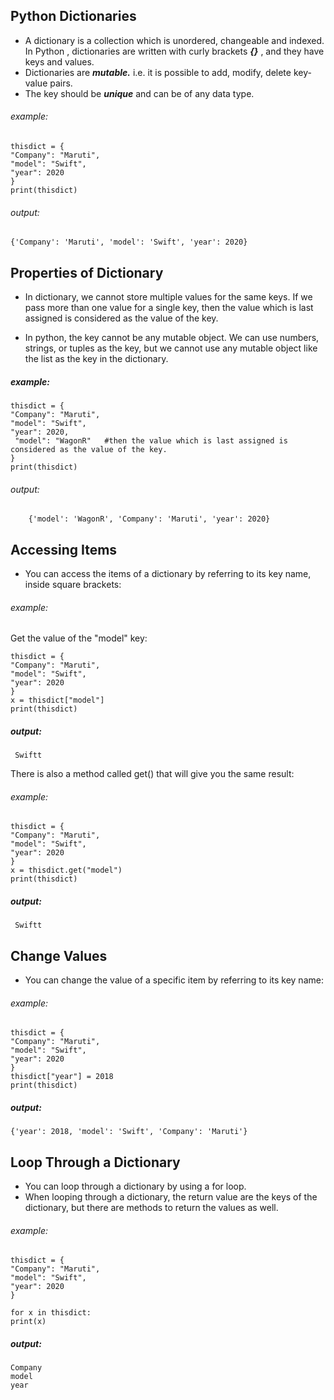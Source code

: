 ## Python Dictionaries

 - A dictionary is a collection which is unordered, changeable and indexed. In Python ,  dictionaries are written with curly brackets  ***{}*** , and they have keys and values.
 - Dictionaries are ***mutable.*** i.e. it is possible to add, modify, delete key-value pairs.
-  The key should be ***unique*** and can be of any data type.

###### example:
    thisdict = {
    "Company": "Maruti",
    "model": "Swift",
    "year": 2020
    }
    print(thisdict)

###### output:
    {'Company': 'Maruti', 'model': 'Swift', 'year': 2020}

## Properties of Dictionary

-  In  dictionary, we cannot store multiple values for the same keys. If we pass more than one value for a single key, then the value which is last assigned is considered as the value of the key.

- In python, the key cannot be any mutable object. We can use numbers, strings, or tuples as the key, but we cannot use any mutable object like the list as the key in the dictionary.


##### example:
    thisdict = {
    "Company": "Maruti",
    "model": "Swift",
    "year": 2020,
     "model": "WagonR"   #then the value which is last assigned is considered as the value of the key.
    }
    print(thisdict)
    
###### output:
        {'model': 'WagonR', 'Company': 'Maruti', 'year': 2020}



## Accessing Items 
 - You can access the items of a dictionary by referring to its key name, inside square brackets:

###### example:
Get the value of the "model" key:
    
    
    thisdict = {
    "Company": "Maruti",
    "model": "Swift",
    "year": 2020
    }
    x = thisdict["model"]
    print(thisdict)
##### output:
     Swiftt


There is also a method called get() that will give you the same result:

###### example:
    thisdict = {
    "Company": "Maruti",
    "model": "Swift",
    "year": 2020
    }
    x = thisdict.get("model")
    print(thisdict)

##### output:
     Swiftt
     
## Change Values
- You can change the value of a specific item by referring to its key name:


###### example:
    thisdict = {
    "Company": "Maruti",
    "model": "Swift",
    "year": 2020
    }
    thisdict["year"] = 2018
    print(thisdict)

##### output:
    {'year': 2018, 'model': 'Swift', 'Company': 'Maruti'}
    
## Loop Through a Dictionary
- You can loop through a dictionary by using a for loop.
- When looping through a dictionary, the return value are the keys of the dictionary, but there are methods to return the values as well.

###### example:
    thisdict = {
    "Company": "Maruti",
    "model": "Swift",
    "year": 2020
    }
    
    for x in thisdict:
    print(x)

##### output:
    Company
    model
    year
